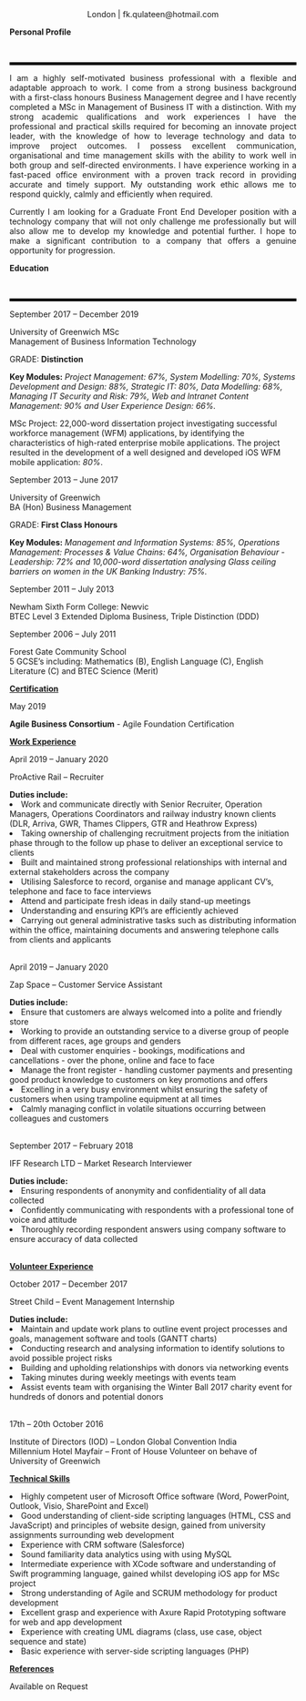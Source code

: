 <html> 
<body style="background-color:powderwhite;">
  <style> 
div {
  text-align: justify;
  text-justify: inter-word;
}
  </style> 
<center> London | fk.qulateen@hotmail.com </center>

<p><b>Personal Profile</b></p>
<br><hr style="border: 2px solid black;"/>

<div><p>I am a highly self-motivated business professional with a flexible and adaptable approach to work. I come from a strong business background with a first-class honours Business Management degree and I have recently completed a MSc in Management of Business IT with a distinction. With my strong academic qualifications and work experiences I have the professional and practical skills required for becoming an innovate project leader, with the knowledge of how to leverage technology and data to improve project outcomes. I possess excellent communication, organisational and time management skills with the ability to work well in both group and self-directed environments. I have experience working in a fast-paced office environment with a proven track record in providing accurate and timely support. My outstanding work ethic allows me to respond quickly, calmly and efficiently when required.</p>
<p>Currently I am looking for a Graduate Front End Developer position with a technology company that will not only challenge me professionally but will also allow me to develop my knowledge and potential further. I hope to make a significant contribution to a company that offers a genuine opportunity for progression.</p></div>

<p><b>Education</b></p>
<br><hr style="border: 2px solid black;"/>

<p>September 2017 – December 2019</p>
<p>University of Greenwich MSc<br>Management of Business Information Technology</p>
<p>GRADE: <b>Distinction</b></p>
<p><b>Key Modules:</b> <i>Project Management: 67%, System Modelling: 70%, Systems Development and Design: 88%, Strategic IT: 80%, Data Modelling: 68%, Managing IT Security and Risk: 79%, Web and Intranet Content Management: 90% and User Experience Design: 66%.</i></p>
<p>MSc Project: 22,000-word dissertation project investigating successful workforce management (WFM) applications, by identifying the characteristics of high-rated enterprise mobile applications. The project resulted in the development of a well designed and developed iOS WFM mobile application: <i>80%</i>.</p>

<p>September 2013 – June 2017</p> 
<p>University of Greenwich<br>BA (Hon) Business Management</p>
<p>GRADE: <b>First Class Honours</b></p>
<p><b>Key Modules:</b> <i>Management and Information Systems: 85%, Operations Management: Processes & Value Chains: 64%, Organisation Behaviour - Leadership: 72% and 10,000-word dissertation analysing Glass ceiling barriers on women in the UK Banking Industry: 75%.</i></p>

<p>September 2011 – July 2013</p>
<p>Newham Sixth Form College: Newvic<br>BTEC Level 3 Extended Diploma Business, Triple Distinction (DDD)</p>

<p>September 2006 – July 2011</p>
<p>Forest Gate Community School<br>5 GCSE’s including: Mathematics (B), English Language (C), English Literature (C) and BTEC Science (Merit)</p>

<p><b><u>Certification</u></b></p>
<p>May 2019</p> 
<p><b>Agile Business Consortium</b> - Agile Foundation Certification</p> 

<p><b><u>Work Experience</u></b></p>
<p>April 2019 – January 2020</p>
<p>ProActive Rail – Recruiter</p>
<b>Duties include:</b><br><li>Work and communicate directly with Senior Recruiter, Operation Managers, Operations Coordinators and railway industry known clients (DLR, Arriva, GWR, Thames Clippers, GTR and Heathrow Express)</li>
<li>Taking ownership of challenging recruitment projects from the initiation phase through to the follow up phase to deliver an exceptional service to clients</li>
<li>Built and maintained strong professional relationships with internal and external stakeholders across the company</li>
<li>Utilising Salesforce to record, organise and manage applicant CV’s, telephone and face to face interviews</li>
<li>Attend and participate fresh ideas in daily stand-up meetings</li>
<li>Understanding and ensuring KPI’s are efficiently achieved</li>
<li>Carrying out general administrative tasks such as distributing information within the office, maintaining documents and
answering telephone calls from clients and applicants</li>

<p><br>April 2019 – January 2020</p>
<p>Zap Space – Customer Service Assistant</p>
<b>Duties include:</b><br><li>Ensure that customers are always welcomed into a polite and friendly store</li>
<li>Working to provide an outstanding service to a diverse group of people from different races, age groups and genders</li><li>Deal with customer enquiries - bookings, modifications and cancellations - over the phone, online and face to face</li>
<li>Manage the front register - handling customer payments and presenting good product knowledge to customers on key promotions and offers</li>
<li>Excelling in a very busy environment whilst ensuring the safety of customers when using trampoline equipment at all times</li>
<li>Calmly managing conflict in volatile situations occurring between colleagues and customers</li>

<p><br>September 2017 – February 2018</p>
<p>IFF Research LTD – Market Research Interviewer</p>
<b>Duties include:</b><br><li>Ensuring respondents of anonymity and confidentiality of all data collected</li>
<li>Confidently communicating with respondents with a professional tone of voice and attitude</li>
<li>Thoroughly recording respondent answers using company software to ensure accuracy of data collected</li>

<p><br><b><u>Volunteer Experience</u></b></p>
<p>October 2017 – December 2017</p>
<p>Street Child – Event Management Internship</p> 
<b>Duties include:</b><br><li>Maintain and update work plans to outline event project processes and goals, management software and tools (GANTT charts)</li>
<li>Conducting research and analysing information to identify solutions to avoid possible project risks</li>
<li>Building and upholding relationships with donors via networking events</li>
<li>Taking minutes during weekly meetings with events team</li>
<li>Assist events team with organising the Winter Ball 2017 charity event for hundreds of donors and potential donors</li>

<p><br>17th – 20th October 2016</p>
<p>Institute of Directors (IOD) – London Global Convention India<br>Millennium Hotel Mayfair – Front of House Volunteer on behave of University of Greenwich</p>

<p><b><u>Technical Skills</u></b></p>
<p><li>Highly competent user of Microsoft Office software (Word, PowerPoint, Outlook, Visio, SharePoint and Excel)</li>
<li>Good understanding of client-side scripting languages (HTML, CSS and JavaScript) and principles of website design, gained from university assignments surrounding web development</li>
<li>Experience with CRM software (Salesforce)</li>
<li>Sound familiarity data analytics using with using MySQL </li>
<li>Intermediate experience with XCode software and understanding of Swift programming language, gained whilst developing iOS app for MSc project</li>
<li>Strong understanding of Agile and SCRUM methodology for product development</li>
<li>Excellent grasp and experience with Axure Rapid Prototyping software for web and app development</li>
<li>Experience with creating UML diagrams (class, use case, object sequence and state) </li>
<li>Basic experience with server-side scripting languages (PHP)</li></p>

<p><b><u>References</u></b></p>
Available on Request

</body>
</html>

